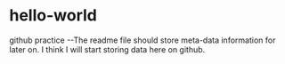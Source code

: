 # hello-world
github practice
--The readme file should store meta-data information for later on. I think I will start storing data here on github. 
